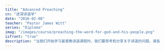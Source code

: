 ```yaml
---
title: "Advanced Preaching"
cn: "进深讲道学"
date: "2016-02-08"
teacher: "Pastor James Witt"
series: "Diploma"
imag: "/images/course/preaching-the-word-for-god-and-his-people.png"
isfront: "true"
description: "当我们开始学习基督教讲道课程时，我们要思考和分享关于讲道的问题。请各自略花时间思考并回答以下问题。在各自回答这些问题之后，我们对这些问题将进行讨论。"
---
```

